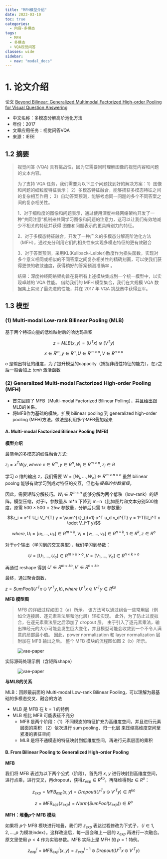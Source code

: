 ```yaml
---
title: "MFH模型介绍"
date: 2023-03-10
toc: true
categories:
  - 内容-多模态
tags:
  - MFH
  - 多模态
  - VQA视觉问答
classes: wide
sidebar:
  - nav: "modal_docs"
---
```


# 1. 论文介绍

论文 [Beyond Bilinear: Generalized Multimodal Factorized High-order Pooling for Visual Question Answering][mfh-paper] 
- 中文名称：多模态分解高阶池化方法
- 年份：2017
- 文章应用任务：视觉问答VQA
- 来源：IEEE 

## 1.2 摘要

> 视觉问答 (VQA) 具有挑战性，因为它需要同时理解图像的视觉内容和问题的文本内容。
> 
> 为了支持 VQA 任务，我们需要为以下三个问题找到好的解决方案：1）图像和问题的细粒度特征表示； 2）多模态特征融合，能够捕获多模态特征之间的复杂相互作用； 3）自动答案预测，能够考虑同一问题的多个不同答案之间的复杂相关性。
> 
> 1、对于细粒度的图像和问题表示，通过使用深度神经网络架构开发了一种“共同注意”机制来共同学习图像和问题的注意力，这可以让我们有效地减少不相关的特征并获得 图像和问题表示的更具辨别力的特征。
>
> 2、对于多模态特征融合，开发了一种广义的多模态分解高阶池化方法（MFH），通过充分利用它们的相关性来实现多模态特征的更有效融合
> 
> 3、对于答案预测，采用KL(Kullback-Leibler)散度作为损失函数，实现对多个意义相同或相似的不同答案之间复杂相关性的精确刻画，可以使我们获得更快的收敛速度，获得稍好的答案预测准确率 。
> 
> 结果：深度神经网络架构旨在将所有上述模块集成到一个统一模型中，以实现卓越的 VQA 性能。 借助我们的 MFH 模型集合，我们在大规模 VQA 数据集上实现了最先进的性能，并在 2017 年 VQA 挑战赛中获得亚军。

## 1.3 模型

### (1) Multi-modal Low-rank Bilinear Pooling (MLB) 

基于两个特征向量的低维映射后的哈达玛乘积

$$z=MLB(x, y)=(U^Tx)\odot(V^Ty)$$

$$x \in R^m, y \in R^n,U \in R^{m \times o},V \in R^{n \times o}$$

$o$ 是输出特征的维度，为了提升模型的capacity（捕捉非线性特征的能力），在$z$之后一般会加上 $tanh$ 激活函数

### (2) Generalized Multi-modal Factorized High-order Pooling (MFH)

- 首先回顾了 MFB（Multi-modal Factorized Bilinear Polling），并且给出跟MLB的关系。
- 将MFB作为基础的模块，扩展 bilinear pooling 到  generalized high-order pooling (MFH)方法，做法是利用多个MFB叠加起来

#### A. Multi-modal Factorized Bilinear Pooling (MFB)

**模型介绍** 

最简单的多模态的线性融合方式: 

$z_i = x^T W_i y, where$ $x\in R^m, y\in R^n, W_i \in R ^{m \times n}, z_i \in R$

学习 $o$ 维的输出 $z$，我们需要  $W = [W_i, ..., W_o] \in R^{m\times n \times o}$ 虽然 bilinear poolng 能够有效学习到成对特征的交互，但也有*很高的参数量级*。

因此，需要矩阵分解技巧。$W_i \in R^{m \times n}$ 能够分解为两个低秩（low-rank）的矩阵。模型压缩，对于i，参数量从 m*n 下降到 m+n（比如图片和文本分别$500$维度，原需 $500 \times 500=25w$ 参数量，分解后只需 $1k$ 参数量）

$$z_i = x^T U_i V_i^{T} y = \sum^{k}_{d=1} x^T u_d v_d^{T} y = 1^T(U_i^T x \odot V_i^T y)$$

$$where, U_i=[u_1, ..., u_k] \in R^{m \times k}, V_i=[v_1, ..., v_k] \in R^{n \times k}, 1 \in R^k, z \in R^o$$

对于$o$个输出（学习到的交叉类型），我们学习到参数：

$$U = [U_1, ..., U_o] \in R^{m \times k \times o}, V = [V_1, ..., V_o] \in R^{n \times k \times o}$$

再通过 reshape 得到 $U'\in R^{m \times ko}, V'\in R^{n \times ko}$

最终，通过聚合函数，

$z = SumPool(U'^Tx \odot V'^Ty, k), where$ $U'^Tx \odot V'^Ty \in R^{ko}$

**MFB 模型图**

> MFB 的详细过程如图 2（a）所示。 该方法可以通过组合一些常用层（例如全连接层、逐元素乘法层和池化层）轻松实现。 此外，为了防止过度拟合，在逐元素乘法层之后添加了 dropout 层。 由于引入了逐元素乘法，输出神经元的大小可能会发生巨大变化，并且模型可能会收敛到一个不令人满意的局部最小值。 因此，power normalization 和 layer normalization 层附加在 MFB 输出之后。 整个 MFB 模块的流程图如图 2（b）所示。

<figure>
  <img src="{{ '/assets/images/mfh-img1.png' | relative_url }}" alt="vae-paper"  class="center" style="max-height:600px; max-width:600px">
</figure>

实际源码处理示例（含矩阵shape）

<figure>
  <img src="{{ '/assets/images/mfh-img2.png' | relative_url }}" alt="vae-paper"  class="center" style="max-height:600px; max-width:600px">
</figure>

**与MLB的关系**

MLB：回顾最前面的 Multi-modal Low-rank Bilinear Pooling，可以理解为最基础的多模态交叉、融合的方法

- MLB 是 MFB 在 $k=1$ 的特例
- MLB 相比 MFB 可能表征不充分
  - MFB 是两个阶段：（1）不同模态的特征扩充为高维度空间，并且进行元素层面的乘积 （2）依次进行 sum pooling、归一化层 来压缩高维度空间至紧凑的表征空间
  - MLB 是将不通模态的特征映射到低维度空间，再进行元素层面的乘积

#### B. From Bilinear Pooling to Generalized High-order Pooling

**MFB** 

我们将 MFB 表述为以下两个公式（阶段），首先将 $x$, $y$ 进行映射到高维度空间，进行点乘，进行交叉，再dropout，获得$z_{exp} \in R^{ko}$。再降维得到$z \in R^{o}$：

$$z_{exp} = MFB_{exp}(x,y) = Dropout(U'^{T}x \odot V'^{T}y) \in R^{ko}$$

$$z = MFB_{sqz}(z_{exp}) = Norm(SumPool(z_{exp})) \in R^{o}$$

**MFH：堆叠$p$个 MFB 模块**

如果将 $p$个 MFB 模块进行堆叠，我们将 $z_{exp}$ 表达过程修改为下式子，（$i \in {1,2,...,p}$ 为模块index）。这样改造后，每一层会和上一层的 $z_{exp}$ 再进行一次融合。原文里使用 $p < 4$ 作为实验参数。MFB 实际上是 MFH 的 $p=1$ 特例。

$$z_{exp}^{i} = MFB_{exp}^{i}(x,y) = z_{exp}^{i-1} \odot Dropout(U'^{T}x \odot V'^{T}y)$$



[mfh-paper]: https://arxiv.org/abs/1708.03619